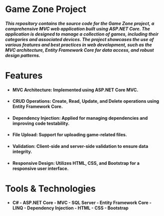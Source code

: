 # Game Zone Project
##### This repository contains the source code for the Game Zone project, a comprehensive MVC web application built using ASP.NET Core. The application is designed to manage a collection of games, including their categories and associated devices. The project showcases the use of various features and best practices in web development, such as the MVC architecture, Entity Framework Core for data access, and robust design patterns.
# Features
* #### MVC Architecture: Implemented using ASP.NET Core MVC.
* #### CRUD Operations: Create, Read, Update, and Delete operations using Entity Framework Core.
* #### Dependency Injection: Applied for managing dependencies and improving code testability.
* #### File Upload: Support for uploading game-related files.
* #### Validation: Client-side and server-side validation to ensure data integrity.
* #### Responsive Design: Utilizes HTML, CSS, and Bootstrap for a responsive user interface.
# Tools & Technologies
* #### C# - ASP.NET Core - MVC - SQL Server - Entity Framework Core - LINQ - Dependency Injection - HTML - CSS - Bootstrap
